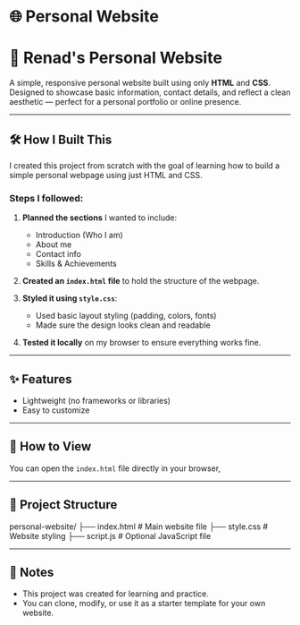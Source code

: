 # 🌐 Personal Website
# 💫 Renad's Personal Website

A simple, responsive personal website built using only **HTML** and **CSS**.  
Designed to showcase basic information, contact details, and reflect a clean aesthetic — perfect for a personal portfolio or online presence.

---

## 🛠️ How I Built This

I created this project from scratch with the goal of learning how to build a simple personal webpage using just HTML and CSS.

### Steps I followed:

1. **Planned the sections** I wanted to include:
   - Introduction (Who I am)
   - About me
   - Contact info
   - Skills & Achievements

2. **Created an `index.html` file** to hold the structure of the webpage.

3. **Styled it using `style.css`**:
   - Used basic layout styling (padding, colors, fonts)
   - Made sure the design looks clean and readable

4. **Tested it locally** on my browser to ensure everything works fine.


---

## ✨ Features

- Lightweight (no frameworks or libraries)
- Easy to customize

---

## 🚀 How to View

You can open the `index.html` file directly in your browser,  

---


## 📁 Project Structure
personal-website/
├── index.html # Main website file
├── style.css # Website styling
├── script.js # Optional JavaScript file


---

## 📝 Notes

- This project was created for learning and practice.
- You can clone, modify, or use it as a starter template for your own website.


